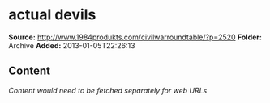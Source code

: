 # actual devils

**Source:** http://www.1984produkts.com/civilwarroundtable/?p=2520
**Folder:** Archive
**Added:** 2013-01-05T22:26:13




## Content
*Content would need to be fetched separately for web URLs*

